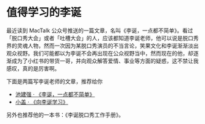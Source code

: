# 值得学习的李诞

最近读到 MacTalk 公众号推送的一篇文章，名叫《李诞，一点都不简单》。看过「脱口秀大会」或者「吐槽大会」的人，应该都知道李诞老师，他可以说是脱口秀界的灵魂人物，然而一次因为某脱口秀演员的不当言论，笑果文化和李诞渐渐淡出观众视野。我们可能都以为李诞不会再出现在公众视野当中，然而现在的他，却逐渐成为了小红书的带货一哥，并向观众解答爱情、事业等方面的疑惑，这不禁让我感叹，真的是厉害啊。

下面是两篇写李诞老师的文章，推荐给你

- [池建强 · 《李诞，一点都不简单》](https://mp.weixin.qq.com/s/SANw8u8-5_uZ9cAN8fQqcw)
- [小盖 · 《向李诞学习》](https://mp.weixin.qq.com/s/N6FyqhwHndRO3vDiYJFt-g)

另外也推荐他的一本书：《李诞脱口秀工作手册》。
